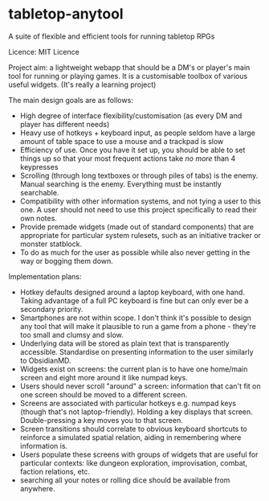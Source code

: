 # tabletop-anytool
A suite of flexible and efficient tools for running tabletop RPGs

Licence: MIT Licence

Project aim: a lightweight webapp that should be a DM's or player's main tool for running or playing games.
It is a customisable toolbox of various useful widgets.
(It's really a learning project)

The main design goals are as follows:
- High degree of interface flexibility/customisation (as every DM and player has different needs)
- Heavy use of hotkeys + keyboard input, as people seldom have a large amount of table space to use a mouse and a trackpad is slow
- Efficiency of use. Once you have it set up, you should be able to set things up so that your most frequent actions take *no more* than 4 keypresses
- Scrolling (through long textboxes or through piles of tabs) is the enemy. Manual searching is the enemy. Everything must be instantly searchable.
- Compatibility with other information systems, and not tying a user to this one. A user should not need to use this project specifically to read their own notes.
- Provide premade widgets (made out of standard components) that are appropriate for particular system rulesets, such as an initiative tracker or monster statblock.
- To do as much for the user as possible while also never getting in the way or bogging them down.

Implementation plans:
- Hotkey defaults designed around a laptop keyboard, with one hand. Taking advantage of a full PC keyboard is fine but can only ever be a secondary priority.
- Smartphones are not within scope. I don't think it's possible to design any tool that will make it plausible to run a game from a phone - they're too small and clumsy and slow.
- Underlying data will be stored as plain text that is transparently accessible. Standardise on presenting information to the user similarly to ObsidianMD.
- Widgets exist on screens: the current plan is to have one home/main screen and eight more around it like numpad keys.
- Users should never scroll "around" a screen: information that can't fit on one screen should be moved to a different screen.
- Screens are associated with particular hotkeys e.g. numpad keys (though that's not laptop-friendly). Holding a key displays that screen. Double-pressing a key moves you to that screen.
- Screen transitions should correlate to obvious keyboard shortcuts to reinforce a simulated spatial relation, aiding in remembering where information is.
- Users populate these screens with groups of widgets that are useful for particular contexts: like dungeon exploration, improvisation, combat, faction relations, etc.
- searching all your notes or rolling dice should be available from anywhere.
